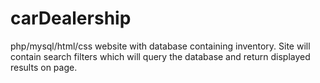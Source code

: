 # carDealership
php/mysql/html/css website with database containing inventory. Site will contain search filters which will query the database and return displayed results on page.
